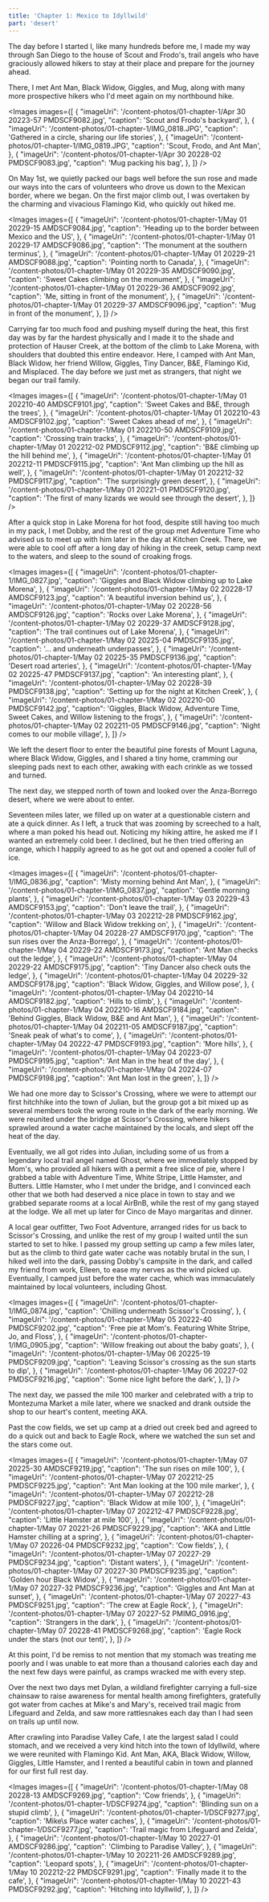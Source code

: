 ```yaml
---
title: 'Chapter 1: Mexico to Idyllwild'
part: 'desert'
---
```


<script lang="ts">
import Images from '$lib/components/Images.svelte';
</script>

The day before I started I, like many hundreds before me, I made my way through San Diego to the house of Scout and
Frodo's, trail angels who have graciously allowed hikers to stay at their place and prepare for the journey ahead.

There, I met Ant Man, Black Widow, Giggles, and Mug, along with many more prospective hikers who I'd meet again on my
northbound hike.

<Images images={[
{
"imageUri": '/content-photos/01-chapter-1/Apr 30 20223-57 PMDSCF9082.jpg',
"caption": 'Scout and Frodo\'s backyard',
},
{
"imageUri": '/content-photos/01-chapter-1/IMG_0818.JPG',
"caption": 'Gathered in a circle, sharing our life stories',
},
{
"imageUri": '/content-photos/01-chapter-1/IMG_0819.JPG',
"caption": 'Scout, Frodo, and Ant Man',
},
{
"imageUri": '/content-photos/01-chapter-1/Apr 30 20228-02 PMDSCF9083.jpg',
"caption": 'Mug packing his bag',
},
]} />

On May 1st, we quietly packed our bags well before the sun rose and made our ways into the cars of volunteers who drove
us down to the Mexican border, where we began. On the first major climb out, I was overtaken by the charming and
vivacious Flamingo Kid, who quickly out hiked me.

<Images images={[
{
"imageUri": '/content-photos/01-chapter-1/May 01 20229-15 AMDSCF9084.jpg',
"caption": 'Heading up to the border between Mexico and the US',
},
{
"imageUri": '/content-photos/01-chapter-1/May 01 20229-17 AMDSCF9086.jpg',
"caption": 'The monument at the southern terminus',
},
{
"imageUri": '/content-photos/01-chapter-1/May 01 20229-21 AMDSCF9088.jpg',
"caption": 'Pointing north to Canada',
},
{
"imageUri": '/content-photos/01-chapter-1/May 01 20229-35 AMDSCF9090.jpg',
"caption": 'Sweet Cakes climbing on the monument',
},
{
"imageUri": '/content-photos/01-chapter-1/May 01 20229-36 AMDSCF9092.jpg',
"caption": 'Me, sitting in front of the monument',
},
{
"imageUri": '/content-photos/01-chapter-1/May 01 20229-37 AMDSCF9096.jpg',
"caption": 'Mug in front of the monument',
},
]} />

Carrying far too much food and pushing myself during the heat, this first day was by far the hardest physically and I
made it to the shade and protection of Hauser Creek, at the bottom of the climb to Lake Morena, with shoulders that
doubted this entire endeavor. Here, I camped with Ant Man, Black Widow, her friend Willow, Giggles, Tiny Dancer, B&E,
Flamingo Kid, and Misplaced. The day before we just met as strangers, that night we began our trail family.

<Images images={[
{
"imageUri": '/content-photos/01-chapter-1/May 01 202210-40 AMDSCF9101.jpg',
"caption": 'Sweet Cakes and B&E, through the trees',
},
{
"imageUri": '/content-photos/01-chapter-1/May 01 202210-43 AMDSCF9102.jpg',
"caption": 'Sweet Cakes ahead of me',
},
{
"imageUri": '/content-photos/01-chapter-1/May 01 202210-50 AMDSCF9109.jpg',
"caption": 'Crossing train tracks',
},
{
"imageUri": '/content-photos/01-chapter-1/May 01 202212-02 PMDSCF9112.jpg',
"caption": 'B&E climbing up the hill behind me',
},
{
"imageUri": '/content-photos/01-chapter-1/May 01 202212-11 PMDSCF9115.jpg',
"caption": 'Ant Man climbing up the hill as well',
},
{
"imageUri": '/content-photos/01-chapter-1/May 01 202212-32 PMDSCF9117.jpg',
"caption": 'The surprisingly green desert',
},
{
"imageUri": '/content-photos/01-chapter-1/May 01 20221-01 PMDSCF9120.jpg',
"caption": 'The first of many lizards we would see through the desert',
},
]} />

After a quick stop in Lake Morena for hot food, despite still having too much in my pack, I met Dobby, and the rest of
the group met Adventure Time who advised us to meet up with him later in the day at Kitchen Creek. There, we were able
to cool off after a long day of hiking in the creek, setup camp next to the waters, and sleep to the sound of croaking
frogs.

<Images images={[
{
"imageUri": '/content-photos/01-chapter-1/IMG_0827.jpg',
"caption": 'Giggles and Black Widow climbing up to Lake Morena',
},
{
"imageUri": '/content-photos/01-chapter-1/May 02 20228-17 AMDSCF9123.jpg',
"caption": 'A beautiful inversion behind us',
},
{
"imageUri": '/content-photos/01-chapter-1/May 02 20228-56 AMDSCF9126.jpg',
"caption": 'Rocks over Lake Morena',
},
{
"imageUri": '/content-photos/01-chapter-1/May 02 20229-37 AMDSCF9128.jpg',
"caption": 'The trail continues out of Lake Morena',
},
{
"imageUri": '/content-photos/01-chapter-1/May 02 20225-04 PMDSCF9135.jpg',
"caption": '... and underneath underpasses',
},
{
"imageUri": '/content-photos/01-chapter-1/May 02 20225-35 PMDSCF9136.jpg',
"caption": 'Desert road arteries',
},
{
"imageUri": '/content-photos/01-chapter-1/May 02 20225-47 PMDSCF9137.jpg',
"caption": 'An interesting plant',
},
{
"imageUri": '/content-photos/01-chapter-1/May 02 20228-39 PMDSCF9138.jpg',
"caption": 'Setting up for the night at Kitchen Creek',
},
{
"imageUri": '/content-photos/01-chapter-1/May 02 202210-00 PMDSCF9142.jpg',
"caption": 'Giggles, Black Widow, Adventure Time, Sweet Cakes, and Willow listening to the frogs',
},
{
"imageUri": '/content-photos/01-chapter-1/May 02 202211-05 PMDSCF9146.jpg',
"caption": 'Night comes to our mobile village',
},
]} />

We left the desert floor to enter the beautiful pine forests of Mount Laguna, where Black Widow, Giggles, and I shared a
tiny home, cramming our sleeping pads next to each other, awaking with each crinkle as we tossed and turned.

The next day, we stepped north of town and looked over the Anza-Borrego desert, where we were about to enter.

Seventeen miles later, we filled up on water at a questionable cistern and ate a quick dinner. As I left, a truck that
was zooming by screeched to a halt, where a man poked his head out. Noticing my hiking attire, he asked me if I wanted
an extremely cold beer. I declined, but he then tried offering an orange, which I happily agreed to as he got out and
opened a cooler full of ice.

<Images images={[
{
"imageUri": '/content-photos/01-chapter-1/IMG_0836.jpg',
"caption": 'Misty morning behind Ant Man',
},
{
"imageUri": '/content-photos/01-chapter-1/IMG_0837.jpg',
"caption": 'Gentle morning plants',
},
{
"imageUri": '/content-photos/01-chapter-1/May 03 20229-43 AMDSCF9153.jpg',
"caption": 'Don\'t leave the trail',
},
{
"imageUri": '/content-photos/01-chapter-1/May 03 202212-28 PMDSCF9162.jpg',
"caption": 'Willow and Black Widow trekking on',
},
{
"imageUri": '/content-photos/01-chapter-1/May 04 20228-27 AMDSCF9170.jpg',
"caption": 'The sun rises over the Anza-Borrego',
},
{
"imageUri": '/content-photos/01-chapter-1/May 04 20229-22 AMDSCF9173.jpg',
"caption": 'Ant Man checks out the ledge',
},
{
"imageUri": '/content-photos/01-chapter-1/May 04 20229-22 AMDSCF9175.jpg',
"caption": 'Tiny Dancer also check outs the ledge',
},
{
"imageUri": '/content-photos/01-chapter-1/May 04 20229-32 AMDSCF9178.jpg',
"caption": 'Black Widow, Giggles, and Willow pose',
},
{
"imageUri": '/content-photos/01-chapter-1/May 04 202210-14 AMDSCF9182.jpg',
"caption": 'Hills to climb',
},
{
"imageUri": '/content-photos/01-chapter-1/May 04 202210-16 AMDSCF9184.jpg',
"caption": 'Behind Giggles, Black Widow, B&E and Ant Man',
},
{
"imageUri": '/content-photos/01-chapter-1/May 04 202211-05 AMDSCF9187.jpg',
"caption": 'Sneak peak of what\'s to come',
},
{
"imageUri": '/content-photos/01-chapter-1/May 04 20222-47 PMDSCF9193.jpg',
"caption": 'More hills',
},
{
"imageUri": '/content-photos/01-chapter-1/May 04 20223-07 PMDSCF9195.jpg',
"caption": 'Ant Man in the heat of the day',
},
{
"imageUri": '/content-photos/01-chapter-1/May 04 20224-07 PMDSCF9198.jpg',
"caption": 'Ant Man lost in the green',
},
]} />

We had one more day to Scissor's Crossing, where we were to attempt our first hitchhike into the town of Julian, but the
group got a bit mixed up as several members took the wrong route in the dark of the early morning. We were reunited
under the bridge at Scissor's Crossing, where hikers sprawled around a water cache maintained by the locals, and slept
off the heat of the day.

Eventually, we all got rides into Julian, including some of us from a legendary local trail angel named Ghost, where we
immediately stopped by Mom's, who provided all hikers with a permit a free slice of pie, where I grabbed a table with
Adventure Time, White Stripe, Little Hamster, and Butters. Little Hamster, who I met under the bridge, and I convinced
each other that we both had deserved a nice place in town to stay and we grabbed separate rooms at a local AirBnB, while
the rest of my gang stayed at the lodge. We all met up later for Cinco de Mayo margaritas and dinner.

A local gear outfitter, Two Foot Adventure, arranged rides for us back to Scissor's Crossing, and unlike the rest of my
group I waited until the sun started to set to hike. I passed my group setting up camp a few miles later, but as the
climb to third gate water cache was notably brutal in the sun, I hiked well into the dark, passing Dobby's campsite in
the dark, and called my friend from work, Elleen, to ease my nerves as the wind picked up. Eventually, I camped just
before the water cache, which was immaculately maintained by local volunteers, including Ghost.

<Images images={[
{
"imageUri": '/content-photos/01-chapter-1/IMG_0874.jpg',
"caption": 'Chilling underneath Scissor\'s Crossing',
},
{
"imageUri": '/content-photos/01-chapter-1/May 05 20222-40 PMDSCF9202.jpg',
"caption": 'Free pie at Mom\'s. Featuring White Stripe, Jo, and Floss',
},
{
"imageUri": '/content-photos/01-chapter-1/IMG_0905.jpg',
"caption": 'Willow freaking out about the baby goats',
},
{
"imageUri": '/content-photos/01-chapter-1/May 06 20225-19 PMDSCF9209.jpg',
"caption": 'Leaving Scissor\'s crossing as the sun starts to dip',
},
{
"imageUri": '/content-photos/01-chapter-1/May 06 20227-02 PMDSCF9216.jpg',
"caption": 'Some nice light before the dark',
},
]} />

The next day, we passed the mile 100 marker and celebrated with a trip to Montezuma Market a mile later, where we
snacked and drank outside the shop to our heart's content, meeting AKA.

Past the cow fields, we set up camp at a dried out creek bed and agreed to do a quick out and back to Eagle Rock, where
we watched the sun set and the stars come out.


<Images images={[
{
"imageUri": '/content-photos/01-chapter-1/May 07 20225-30 AMDSCF9219.jpg',
"caption": 'The sun rises on mile 100',
},
{
"imageUri": '/content-photos/01-chapter-1/May 07 202212-25 PMDSCF9225.jpg',
"caption": 'Ant Man looking at the 100 mile marker',
},
{
"imageUri": '/content-photos/01-chapter-1/May 07 202212-28 PMDSCF9227.jpg',
"caption": 'Black Widow at mile 100',
},
{
"imageUri": '/content-photos/01-chapter-1/May 07 202212-47 PMDSCF9228.jpg',
"caption": 'Little Hamster at mile 100',
},
{
"imageUri": '/content-photos/01-chapter-1/May 07 20221-26 PMDSCF9229.jpg',
"caption": 'AKA and Little Hamster chilling at a spring',
},
{
"imageUri": '/content-photos/01-chapter-1/May 07 20226-04 PMDSCF9232.jpg',
"caption": 'Cow fields',
},
{
"imageUri": '/content-photos/01-chapter-1/May 07 20227-29 PMDSCF9234.jpg',
"caption": 'Distant waters',
},
{
"imageUri": '/content-photos/01-chapter-1/May 07 20227-30 PMDSCF9235.jpg',
"caption": 'Golden hour Black Widow',
},
{
"imageUri": '/content-photos/01-chapter-1/May 07 20227-32 PMDSCF9236.jpg',
"caption": 'Giggles and Ant Man at sunset',
},
{
"imageUri": '/content-photos/01-chapter-1/May 07 20227-43 PMDSCF9251.jpg',
"caption": 'The crew at Eagle Rock',
},
{
"imageUri": '/content-photos/01-chapter-1/May 07 20227-52 PMIMG_0916.jpg',
"caption": 'Strangers in the dark',
},
{
"imageUri": '/content-photos/01-chapter-1/May 07 20228-41 PMDSCF9268.jpg',
"caption": 'Eagle Rock under the stars (not our tent)',
},
]} />

At this point, I'd be remiss to not mention that my stomach was treating me poorly and I was unable to eat more than a
thousand calories each day and the next few days were painful, as cramps wracked me with every step.

Over the next two days met Dylan, a wildland firefighter carrying a full-size chainsaw to raise awareness for mental
health among firefighters, gratefully got water from caches at Mike's and Mary's, received trail magic from Lifeguard
and Zelda, and saw more rattlesnakes each day than I had seen on trails up until now.

After crawling into Paradise Valley Cafe, I ate the largest salad I could stomach, and we received a very kind hitch
into the town of Idyllwild, where we were reunited with Flamingo Kid. Ant Man, AKA, Black Widow, Willow, Giggles, Little
Hamster, and I rented a beautiful cabin in town and planned for our first full rest day.

<Images images={[
{
"imageUri": '/content-photos/01-chapter-1/May 08 20228-13 AMDSCF9269.jpg',
"caption": 'Cow friends',
},
{
"imageUri": '/content-photos/01-chapter-1/DSCF9274.jpg',
"caption": 'Blinding sun on a stupid climb',
},
{
"imageUri": '/content-photos/01-chapter-1/DSCF9277.jpg',
"caption": 'Mike\s Place water caches',
},
{
"imageUri": '/content-photos/01-chapter-1/DSCF9277.jpg',
"caption": 'Trail magic from Lifeguard and Zelda',
},
{
"imageUri": '/content-photos/01-chapter-1/May 10 20227-01 AMDSCF9286.jpg',
"caption": 'Climbing to Paradise Valley',
},
{
"imageUri": '/content-photos/01-chapter-1/May 10 202211-26 AMDSCF9289.jpg',
"caption": 'Leopard spots',
},
{
"imageUri": '/content-photos/01-chapter-1/May 10 202212-22 PMDSCF9291.jpg',
"caption": 'Finally made it to the cafe',
},
{
"imageUri": '/content-photos/01-chapter-1/May 10 20221-43 PMDSCF9292.jpg',
"caption": 'Hitching into Idyllwild',
},
]} />
